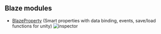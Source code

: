 ## Blaze modules
- [BlazeProperty](/Packages/BlazeProperty/README.md) (Smart properties with data binding, events, save/load functions for unity)
![inspector](https://i.imgur.com/EeLOmLo.gif)
